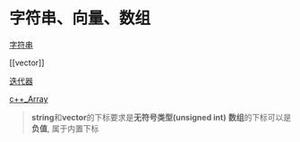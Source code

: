 # 字符串、向量、数组
[字符串](c++-std-string.md)

[[vector]]

[迭代器](c++-iterator.md)

[c++_Array](c++-array.md)

> **string**和**vector**的下标要求是**无符号类型(unsigned int)**
> **数组**的下标可以是**负值**, 属于内置下标


	

